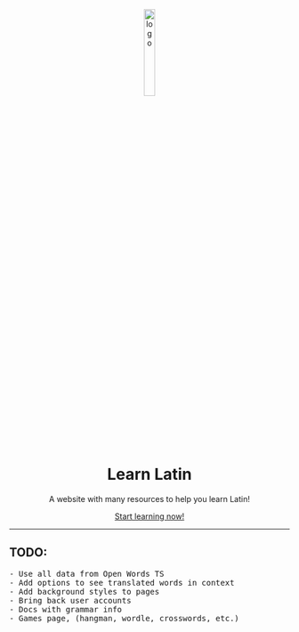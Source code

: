 <div align="center">
  <!-- Logo and Title -->
  <img src="https://learninglatin.net/favicon.svg" alt="logo" width="20%"/>
  <h1>Learn Latin</a></h1>
  <p>A website with many resources to help you learn Latin!</p>

[Start learning now!](https://learninglatin.net/)

</div>

<hr />

<h2>TODO:</h2>
<pre>
- Use all data from Open Words TS
- Add options to see translated words in context
- Add background styles to pages
- Bring back user accounts
- Docs with grammar info
- Games page, (hangman, wordle, crosswords, etc.)
</pre>
